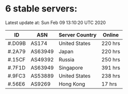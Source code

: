 # 6 stable servers:

Latest update at: Sun Feb 09 13:10:20 UTC 2020

| ID | ASN | Server Country | Online |
| -- | --- | -------------- | ------ |
| #.D09B | AS174 | United States | 220 hrs |
| #.2A79 | AS63949 | Japan | 220 hrs |
| #.15CF | AS49392 | Russia | 250 hrs |
| #.7F1D | AS63949 | Singapore | 391 hrs |
| #.9FC3 | AS53889 | United States | 238 hrs |
| #.56E6 | AS9269 | Hong Kong | 17 hrs |

